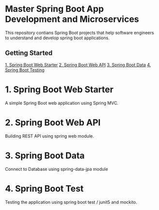 # Master Spring Boot App Development and Microservices
This repository contians Spring Boot projects that help software engineers to understand and develop spring boot applications.

## Getting Started
[1. Spring Boot Web Starter](#1.-spring-boot-web-starter)
[2. Spring Boot Web API](#2.-spring-boot-web-api)
[3. Spring Boot Data](#3.-spring-boot-data)
[4. Spring Boot Testing](#4.-spring-boot-test)


# 1. Spring Boot Web Starter
A simple Spring Boot web application using Spring MVC.

# 2. Spring Boot Web API 
Building REST API using spring web module.

# 3. Spring Boot Data
Connect to Database using spring-data-jpa module

# 4. Spring Boot Test
Testing the application using spring boot test / junit5 and mockito.



